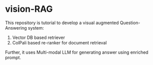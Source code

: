 # vision-RAG
This repository is tutorial to develop a visual augmented Question-Answering system: 
1. Vector DB based retriever
2. ColPali based re-ranker for document retrieval

Further, it uses Multi-modal LLM for generating answer using enriched prompt. 
